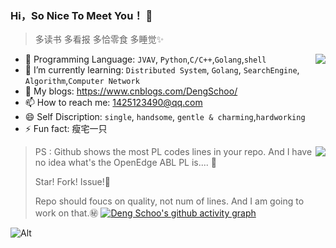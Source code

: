 ### Hi，So Nice To Meet You！ 👋

> 多读书 多看报 多恰零食 多睡觉✨

<img align="right" src="https://github-readme-stats.vercel.app/api?username=DengSchoo&show_icons=true&theme=tokyonight">

- 🔭 Programming Language: `JVAV`, `Python`,`C/C++`,`Golang`,`shell`
- 🌱 I’m currently learning: `Distributed System`, `Golang`, `SearchEngine`, `Algorithm`,`Computer Network`
- :notebook: My blogs: https://www.cnblogs.com/DengSchoo/
- 📫 How to reach me: 1425123490@qq.com
- 😄 Self Discription:  `single`, `handsome`, `gentle & charming`,`hardworking`
- ⚡ Fun fact: 瘦宅一只 


<img align="right" src="https://github-readme-stats.vercel.app/api/top-langs/?username=DengSchoo&layout=compact">

> PS : Github shows the most PL codes lines in your repo. And I have no idea what's the OpenEdge ABL PL is.... :pig2:
>
> Star! Fork! Issue!:anger:
>
> Repo should foucs on quality, not num of lines. And I am going to work on that.:secret:
[![Deng Schoo's github activity graph](https://github-readme-activity-graph.vercel.app/graph?username=DengSchoo&theme=dracula)](https://github.com/ashutosh00710/github-readme-activity-graph)


![Alt](https://repobeats.axiom.co/api/embed/ad2eae98d37098a618d4e65a23e3223e6503627a.svg "Repobeats analytics image")
